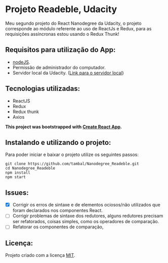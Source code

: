 # Projeto Readeble, Udacity

Meu segundo projeto do React Nanodegree da Udacity, o projeto corresponde ao módulo referente ao uso de ReactJs e Redux, para as requisições assíncronas estou usando o Redux Thunk!

## Requisitos para utilização do App: 

- [nodeJS](https://nodejs.org/en/download/).
- Permissão de administrador do computador.
- Servidor local da Udacity. ([Link para o servidor local](https://github.com/udacity/reactnd-project-readable-starter))

## Tecnologias utilizadas:

- ReactJS
- Redux
- Redux thunk
- Axios

__This project was bootstrapped with [Create React App](https://github.com/facebook/create-react-app).__

## Instalando e utilizando o projeto: 
Para poder iniciar e baixar o projeto utilize os seguintes passos:
```
git clone https://github.com/tambal/Nanodegree_Readeble.git
cd Nanodegree_Readeble
npm install
npm start

```

## Issues:

- [x] Corrigir os erros de sintaxe e de elementos ociosos/não utilizados que foram declarados nos componentes React.
- [ ] Corrigir problemas de sintaxe dos redutores, alguns redutores precisam ser refatorados, coisas simples, como os operadores de comparação.
- [ ] Refatorar os componentes de comparação,

## Licença:

Projeto criado com a licença [MIT](https://www.mit.edu/~amini/LICENSE.md).
